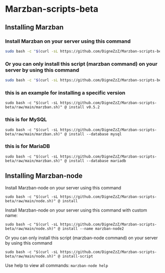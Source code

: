 # Marzban-scripts-beta

## Installing Marzban
### Install Marzban on your server using this command
```bash
sudo bash -c "$(curl -sL https://github.com/DigneZzZ/Marzban-scripts-beta/raw/main/marzban.sh)" @ install
```
### Or you can only install this script (marzban command) on your server by using this command
```bash
sudo bash -c "$(curl -sL https://github.com/DigneZzZ/Marzban-scripts-beta/raw/main/marzban.sh)" @ install-script
```

### this is an example for installing a specific version
```
sudo bash -c "$(curl -sL https://github.com/DigneZzZ/Marzban-scripts-beta/raw/main/marzban.sh)" @ install v0.5.2
```

### this is for MySQL
```
sudo bash -c "$(curl -sL https://github.com/DigneZzZ/Marzban-scripts-beta/raw/main/marzban.sh)" @ install --database mysql
```

### this is for MariaDB
```
sudo bash -c "$(curl -sL https://github.com/DigneZzZ/Marzban-scripts-beta/raw/main/marzban.sh)" @ install --database mariadb
```

## Installing Marzban-node
Install Marzban-node on your server using this command

```
sudo bash -c "$(curl -sL https://github.com/DigneZzZ/Marzban-scripts-beta/raw/main/node.sh)" @ install
```

Install Marzban-node on your server using this command with custom name:
```
sudo bash -c "$(curl -sL https://github.com/DigneZzZ/Marzban-scripts-beta/raw/main/node.sh)" @ install --name marzban-node2
```
Or you can only install this script (marzban-node command) on your server by using this command

```
sudo bash -c "$(curl -sL https://github.com/DigneZzZ/Marzban-scripts-beta/raw/main/node.sh)" @ install-script
```
Use help to view all commands: `marzban-node help`
